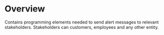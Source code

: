 # Overview

Contains programming elements needed to send alert messages to relevant stakeholders. Stakeholders can customers, employees and any other entity.
